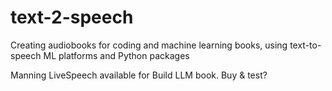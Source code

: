 # text-2-speech
Creating audiobooks for coding and machine learning books, using text-to-speech ML platforms and Python packages  

Manning LiveSpeech available for Build LLM book. Buy & test?  
